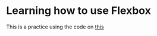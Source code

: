 <h1>
    Learning how to use Flexbox
</h1>

<p>This is a practice using the code on <a href="https://github.com/Alfredo08/Flexbox-Class-Practice">this</a></p>